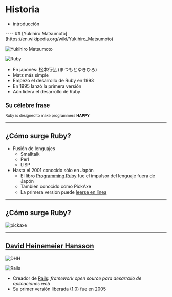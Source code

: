 # Historia

<div class="main-list">

* introducción
</div>
----
## [Yukihiro Matsumoto](https://en.wikipedia.org/wiki/Yukihiro_Matsumoto)


<div class="container small">
  <div class="col">

  ![Yukihiro Matsumoto](static/yukihiro-matsumoto.jpg)<!-- .element: class="shade" -->

  </div>
  <div class="col">

  ![Ruby](static/logo.svg)<!-- .element: height="80px" -->
  * En japonés: 松本行弘 (まつもとゆきひろ)
  * Matz más simple
  * Empezó el desarrollo de Ruby en 1993
  * En 1995 lanzó la primera versión
  * Aún lidera el desarrollo de Ruby
  </div>
</div>

<small>

## Su célebre frase

  Ruby is designed to make programmers **HAPPY**

</small>

----
<!-- .slide: data-auto-animate -->
## ¿Cómo surge Ruby?

* Fusión de lenguajes
  * Smalltalk
  * Perl
  * LISP
* Hasta el 2001 conocido sólo en Japón
  * El libro [Programming Ruby](https://pragprog.com/titles/ruby5/programming-ruby-3-3-5th-edition/)
    fue el impulsor del lenguaje fuera de Japón
  * También conocido como PickAxe
  * La primera versión puede [leerse en línea](https://ruby-doc.org/docs/ProgrammingRuby/)

----
<!-- .slide: data-auto-animate -->
## ¿Cómo surge Ruby?

![pickaxe](static/pickaxe.jpg)<!-- .element: class="shade" height="500px" -->

----
## [David Heinemeier Hansson](https://en.wikipedia.org/wiki/David_Heinemeier_Hansson)

<div class="container small">
  <div class="col">

![DHH](static/dhh.jpg)<!-- .element: class="shade"-->

  </div>
  <div class="col">

![Rails](static/rails.svg)<!-- .element: height="80px" -->

  * Creador de [Rails](https://rubyonrails.org/): _framework open source para desarrollo de aplicaciones web_
  * Su primer versión liberada (1.0) fue en 2005

  </div>
</div>


